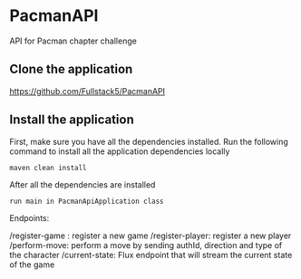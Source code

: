 # PacmanAPI
API for Pacman chapter challenge


## Clone the application

https://github.com/Fullstack5/PacmanAPI

## Install the application

First, make sure you have all the dependencies installed. Run the following command to install all the application dependencies locally

```
maven clean install
```

After all the dependencies are installed

```
run main in PacmanApiApplication class
```

Endpoints: 

/register-game : register a new game
/register-player: register a new player
/perform-move: perform a move by sending authId, direction and type of the character
/current-state: Flux endpoint that will stream the current state of the game

